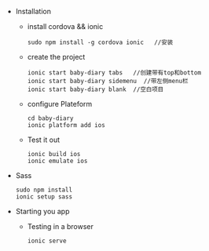 * Installation

	* install cordova && ionic

		```
		sudo npm install -g cordova ionic   //安装
		```
	* create the project
	
		```
		ionic start baby-diary tabs   //创建带有top和bottom
		ionic start baby-diary sidemenu  //带左侧menu栏
		ionic start baby-diary blank  //空白项目
		```
	* configure Plateform
	
		```
		cd baby-diary
		ionic platform add ios
		```	
	
	* Test it out
	
		```
		ionic build ios
		ionic emulate ios
		```
		
* Sass

	```
	sudo npm install
	ionic setup sass
	```


* Starting you app

	* Testing in a browser
	
		```
		ionic serve
		```